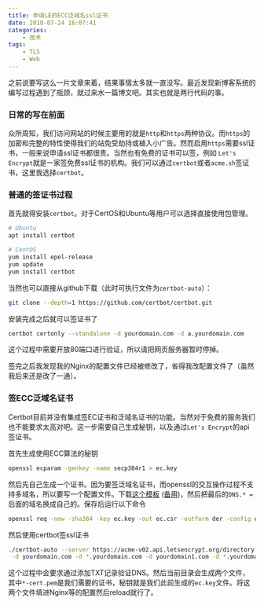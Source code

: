 ```yaml
---
title: 申请LE的ECC泛域名ssl证书
date: 2018-07-24 16:07:41
categories: 
    - 技术
tags: 
    - TLS
    - Web
---
```


之前说要写这么一片文章来着，结果事情太多就一直没写。最近发现新博客系统的编写过程遇到了瓶颈，就过来水一篇博文吧。其实也就是两行代码的事。

<!-- more -->

### 日常的写在前面

众所周知，我们访问网站的时候主要用的就是`http`和`https`两种协议。而`https`的加密和完整的特性使得我们的站免受劫持或植入小广告。然而启用`https`需要ssl证书，一般来说申请ssl证书都很贵。当然也有免费的证书可以签，例如 `Let's Encrypt`就是一家签免费ssl证书的机构。我们可以通过`certbot`或者`acme.sh`签证书，这里我选择`certbot`。

### 普通的签证书过程

首先就得安装`certbot`。对于CertOS和Ubuntu等用户可以选择直接使用包管理。

```bash
# Ubuntu
apt install certbot

# CentOS
yum install epel-release
yum update
yum install certbot
```

当然也可以直接从github下载（此时可执行文件为`certbot-auto`）：

```bash
git clone --depth=1 https://github.com/certbot/certbot.git
```

安装完成之后就可以签证书了

```bash
certbot certonly --standalone -d yourdomain.com -d a.yourdomain.com
```

这个过程中需要开放80端口进行验证，所以请把网页服务器暂时停掉。

签完之后我发现我的Nginx的配置文件已经被修改了，省得我改配置文件了（虽然我后来还是改了一通）。

### 签ECC泛域名证书

Certbot目前并没有集成签EC证书和泛域名证书的功能。当然对于免费的服务我们也不能要求太高对吧。这一步需要自己生成秘钥，以及通过`Let's Encrypt`的api签证书。

首先生成使用ECC算法的秘钥

```bash
openssl ecparam -genkey -name secp384r1 > ec.key
```

然后先自己生成一个证书。因为要签泛域名证书，而openssl的交互操作过程不支持多域名，所以要写一个配置文件。下载[这个模板](https://gist.github.com/hugefiver/0d57aea5da9b0941bcc9fbbab98a83d0) ([备用](https://resource.rurilove.moe/text/openssl.cnf))，然后把最后的`DNS.* =`后面的域名换成自己的。保存后运行以下命令

```bash
openssl req -new -sha384 -key ec.key -out ec.csr -outform der -config openssl.cnf
```

然后使用certbot签ssl证书

```bash
./certbot-auto --server https://acme-v02.api.letsencrypt.org/directory --manual --preferred-challenges dns-01 certonly --csr ec.csr \
 -d yourdomain.com -d *.yourdomain.com -d yourdomain1.com -d *.yourdomain.com
```

这个过程中会要求通过添加TXT记录验证DNS。然后当前目录会生成两个文件，其中`*-cert.pem`是我们需要的证书，秘钥就是我们此前生成的`ec.key`文件。将这两个文件填进Nginx等的配置然后reload就行了。

